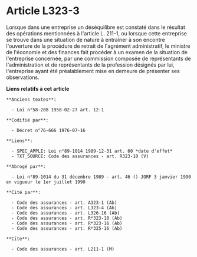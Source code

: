 # Article L323-3

Lorsque dans une entreprise un déséquilibre est constaté dans le résultat des opérations mentionnées à l'article L. 211-1, ou
lorsque cette entreprise se trouve dans une situation de nature à entraîner à son encontre l'ouverture de la procédure de
retrait de l'agrément administratif, le ministre de l'économie et des finances fait procéder à un examen de la situation de
l'entreprise concernée, par une commission composée de représentants de l'administration et de représentants de la profession
désignés par lui, l'entreprise ayant été préalablement mise en demeure de présenter ses observations.

**Liens relatifs à cet article**

	**Anciens textes**:

	  - Loi n°58-208 1958-02-27 art. 12-1

	**Codifié par**:

	  - Décret n°76-666 1976-07-16

	**Liens**:

	  - SPEC_APPLI: Loi n°89-1014 1989-12-31 art. 60 *date d'effet*
	  - TXT_SOURCE: Code des assurances - art. R323-10 (V)

	**Abrogé par**:

	  - Loi n°89-1014 du 31 décembre 1989 - art. 46 () JORF 3 janvier 1990 en vigueur le 1er juillet 1990

	**Cité par**:

	  - Code des assurances - art. A323-1 (Ab)
	  - Code des assurances - art. L323-4 (Ab)
	  - Code des assurances - art. L326-16 (Ab)
	  - Code des assurances - art. R*323-10 (Ab)
	  - Code des assurances - art. R*323-16 (Ab)
	  - Code des assurances - art. R*325-16 (Ab)

	**Cite**:

	  - Code des assurances - art. L211-1 (M)
